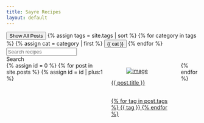 ```yaml
---
title: Sayre Recipes
layout: default
---
```

<script type="text/javascript">
  function filterUsingCategory(selectedCategory) {
    var id = 0;

    {% for post in site.posts %}
    var cats = {{ post.tags | jsonify }}
    var postDiv = document.getElementById(++id);
    postDiv.style.display = (selectedCategory == 'All' || cats.includes(selectedCategory)) ? 'unset' : 'none';
    {% endfor %}
  }
  function filterUsingSearch(searchText) {
    var id = 0;

    {% for post in site.posts %}
    var title = "{{ post.title }}"
    var postDiv = document.getElementById(++id);
    postDiv.style.display = (searchText == '' || title.toLowerCase().includes(searchText.toLowerCase())) ? 'unset' : 'none';
    {% endfor %}
  }
  var input = document.getElementById("search-text");
  input.addEventListener("keypress", function(event) {
    if (event.key === "Enter") {
      event.preventDefault();
      document.getElementById("search-button").click();
    }
  });
</script>

<div class="block">
  <div class="is-flex is-flex-direction-row	is-flex-wrap-wrap	is-justify-content-space-between is-align-content-flex-start">
    <div class="buttons">
      <button id="All" class="button is-light" onclick="filterUsingCategory('All')">
          Show All Posts
      </button>
      {% assign tags = site.tags | sort %}
      {% for category in tags %}
      {% assign cat = category | first %}
      <button id="{{ cat }}" class="button is-outlined" onclick="filterUsingCategory(this.id)">
          {{ cat }}
      </button>
      {% endfor %}
    </div>
    <div class="">
      <div class="field has-addons">
        <div class="control">
          <input class="input" type="text" id="search-text" placeholder="Search recipes">
        </div>
        <div class="control">
          <a class="button is-info has-background-success-dark" type="submit" id="search-button" onclick="filterUsingSearch(document.getElementById('search-text').value)">
            Search
          </a>
        </div>
      </div>
    </div>
  </div>
</div>

<div class="block columns is-multiline is-mobile">
    {% assign id = 0 %}
    {% for post in site.posts %}
    {% assign id = id | plus:1 %}
    <div class="column is-12-mobile is-4-tablet is-4-desktop is-3-widescreen" id="{{id}}">
        <a href="{{ site.baseurl }}{{ post.url }}">
            <div class="card">
                <div class="card-image">
                    <figure class="image">
                        <img src="{{ site.baseurl }}{{ post.img }}" class="card-img" alt="image">
                    </figure>
                </div>
                <div class="card-content">
                    <div class="media-content">
                        <p class="title is-4 has-text-success-dark" id="post-title">{{ post.title }}</p>
                    </div>
                    <div class="content">
                        <br>
                        {% for tag in post.tags %}
                        <span class="tag"> {{ tag }} </span>
                        {% endfor %}
                    </div>
                </div>
            </div>
        </a>
    </div>
    {% endfor %}
</div>